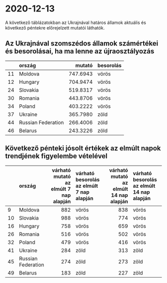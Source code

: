 # 2020-12-13
A következő táblázatokban az Ukrajnával határos államok aktuális és következő péntekre előrejelzett mutatói láthatók.
## Az Ukrajnával szomszédos államok számértékei és besorolásai, ha ma lenne az újraosztályozás

|   |ország             |   mutató|besorolás |
|:--|:------------------|--------:|:---------|
|11 |Moldova            | 747.6943|vörös     |
|12 |Hungary            | 704.9474|vörös     |
|24 |Slovakia           | 519.8317|vörös     |
|30 |Romania            | 443.8706|vörös     |
|34 |Poland             | 403.2222|vörös     |
|37 |Ukraine            | 365.7980|zöld      |
|44 |Russian Federation | 266.4006|zöld      |
|46 |Belarus            | 243.3226|zöld      |
## Következő pénteki jósolt értékek az elmúlt napok trendjének figyelembe vételével
|   |ország             | várható mutató az elmúlt 7 nap alapján|várható besorolás az elmúlt 7 nap alapján | várható mutató az elmúlt 14 nap alapján|várható besorolás az elmúlt 14 nap alapján |
|:--|:------------------|--------------------------------------:|:-----------------------------------------|---------------------------------------:|:------------------------------------------|
|9  |Moldova            |                                    882|vörös                                     |                                     838|vörös                                      |
|10 |Slovakia           |                                    988|vörös                                     |                                     774|vörös                                      |
|16 |Hungary            |                                    758|vörös                                     |                                     659|vörös                                      |
|26 |Romania            |                                    516|vörös                                     |                                     502|vörös                                      |
|32 |Poland             |                                    479|vörös                                     |                                     416|vörös                                      |
|41 |Ukraine            |                                    284|zöld                                      |                                     313|zöld                                       |
|45 |Russian Federation |                                    274|zöld                                      |                                     273|zöld                                       |
|49 |Belarus            |                                    183|zöld                                      |                                     227|zöld                                       |

